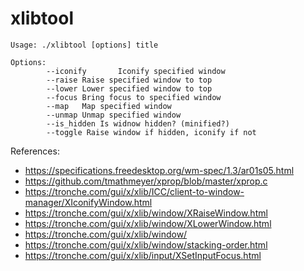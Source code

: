 # xlibtool

```
Usage: ./xlibtool [options] title

Options:
        --iconify       Iconify specified window
        --raise Raise specified window to top
        --lower Lower specified window to top
        --focus Bring focus to specified window
        --map   Map specified window
        --unmap Unmap specified window
		--is_hidden Is widnow hidden? (minified?)
		--toggle Raise window if hidden, iconify if not
```

References:

* https://specifications.freedesktop.org/wm-spec/1.3/ar01s05.html
* https://github.com/tmathmeyer/xprop/blob/master/xprop.c
* https://tronche.com/gui/x/xlib/ICC/client-to-window-manager/XIconifyWindow.html
* https://tronche.com/gui/x/xlib/window/XRaiseWindow.html
* https://tronche.com/gui/x/xlib/window/XLowerWindow.html
* https://tronche.com/gui/x/xlib/window/
* https://tronche.com/gui/x/xlib/window/stacking-order.html
* https://tronche.com/gui/x/xlib/input/XSetInputFocus.html
